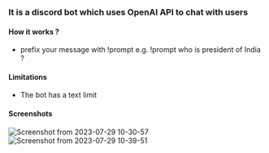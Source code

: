 ### It is a discord bot which uses OpenAI API to chat with users

#### How it works ?
- prefix your message with !prompt e.g. !prompt who is president of India ?

#### Limitations
- The bot has a text limit 

#### Screenshots

![Screenshot from 2023-07-29 10-30-57](https://github.com/Xebec19/refactored-chainsaw/assets/65282610/ff94f1de-cf8b-4a23-bc0c-6036e7eecbbc)
![Screenshot from 2023-07-29 10-39-51](https://github.com/Xebec19/refactored-chainsaw/assets/65282610/f9557f72-f6ea-4647-b4b9-278683b2ee13)
